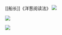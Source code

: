 [[船长]]《洋葱阅读法》
![](https://gitee.com/cyddgi/picture-store/raw/master/img/20201111134643.jpg)

![](https://gitee.com/cyddgi/picture-store/raw/master/img/20201111134729.png)

![](https://gitee.com/cyddgi/picture-store/raw/master/img/20201111134743.jpg)